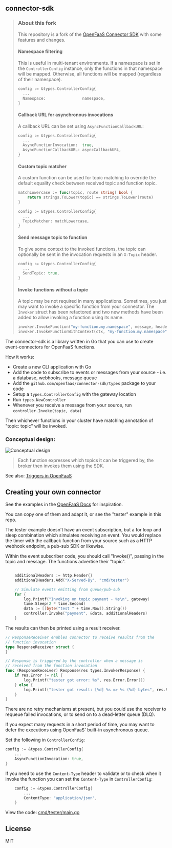 ## connector-sdk

> ### About this fork
> 
> This repository is a fork of the  [OpenFaaS Connector SDK](https://github.com/openfaas/connector-sdk)
> with some features and changes.
> 
> #### Namespace filtering
> This is useful in multi-tenant environments. If a namespace is set in the
> `ControllerConfig` instance, only the functions in that namespace will be
> mapped. Otherwise, all functions will be mapped (regardless of their
> namespace).
> ```go
> config := &types.ControllerConfig{
>   ...
>   Namespace:                namespace,
> }
> ```
> 
> #### Callback URL for asynchronous invocations
> A callback URL can be set using `AsyncFunctionCallbackURL`:
> ```go
> config := &types.ControllerConfig{
>   ...
>   AsyncFunctionInvocation:  true,
>   AsyncFunctionCallbackURL: asyncCallbackURL,
> }
> ```
> 
> #### Custom topic matcher
> A custom function can be used for topic matching to override the default
> equality check between received topic and function topic.
> ```go
> matchLowercase := func(topic, route string) bool {
>     return strings.ToLower(topic) == strings.ToLower(route)
> }
> 
> config := &types.ControllerConfig{
>   ...
>   TopicMatcher: matchLowercase,
> }
> ```
>
> #### Send message topic to function
> To give some context to the invoked functions, the topic can optionally be
> sent in the invocation requests in an `X-Topic` header.
> ```go
> config := &types.ControllerConfig{
>   ...
>   SendTopic: true,
> }
> ```
> 
> #### Invoke functions without a topic
> A topic may be not required in many applications. Sometimes, you just may want
> to invoke a specific function from your connector. The `Invoker` struct has
> been refactored and two new methods have been added to allow invoking a
> function using its name.
> ```go
> invoker.InvokeFunction("my-function.my.namespace", message, headers)
> invoker.InvokeFunctionWithContext(ctx, "my-function.my.namespace", message, headers)
> ```

The connector-sdk is a library written in Go that you can use to create event-connectors for OpenFaaS functions.

How it works:

* Create a new CLI application with Go
* Add the code to subscribe to events or messages from your source - i.e. a database, webhooks, message queue
* Add the `github.com/openfaas/connector-sdk/types` package to your code
* Setup a `types.ControllerConfig` with the gateway location
* Run `types.NewController`
* Whenever you receive a message from your source, run `controller.Invoke(topic, data)`

Then whichever functions in your cluster have matching annotation of "topic: topic" will be invoked.

### Conceptual design:

![Conceptual design](https://pbs.twimg.com/media/DrlGTNtWkAEGbnQ.jpg)

> Each function expresses which topics it can be triggered by, the broker then invokes them using the SDK.

See also: [Triggers in OpenFaaS](https://docs.openfaas.com/reference/triggers/)

## Creating your own connector

See the examples in the [OpenFaaS Docs](https://docs.openfaas.com/reference/triggers/) for inspiration.

You can copy one of them and adapt it, or see the "tester" example in this repo.

The tester example doesn't have an event subscription, but a for loop and sleep combination which simulates receiving an event. You would replace the timer with the callback function from your source such as a HTTP webhook endpoint, a pub-sub SDK or likewise.

Within the event subscriber code, you should call "Invoke()", passing in the topic and message. The functions advertise their "topic".

```go

	additionalHeaders := http.Header{}
	additionalHeaders.Add("X-Served-By", "cmd/tester")

	// Simulate events emitting from queue/pub-sub
	for {
		log.Printf("Invoking on topic payment - %s\n", gateway)
		time.Sleep(2 * time.Second)
		data := []byte("test " + time.Now().String())
		controller.Invoke("payment", &data, additionalHeaders)
	}
```

The results can then be printed using a result receiver.

```go
// ResponseReceiver enables connector to receive results from the
// function invocation
type ResponseReceiver struct {
}

// Response is triggered by the controller when a message is
// received from the function invocation
func (ResponseReceiver) Response(res types.InvokerResponse) {
	if res.Error != nil {
		log.Printf("tester got error: %s", res.Error.Error())
	} else {
		log.Printf("tester got result: [%d] %s => %s (%d) bytes", res.Status, res.Topic, res.Function, len(*res.Body))
	}
}
```

There are no retry mechanisms at present, but you could use the receiver to requeue failed invocations, or to send on to a dead-letter queue (DLQ).

If you expect many requests in a short period of time, you may want to defer the executions using OpenFaaS' built-in asynchronous queue.

Set the following in `ControllerConfig`:

```go
config := &types.ControllerConfig{
    ...
    AsyncFunctionInvocation: true,
}
```

If you need to use the `Content-Type` header to validate or to check when it invoke the function you can set the `Content-Type`
in `ControllerConfig`:

```go
	config := &types.ControllerConfig{
        ...
		ContentType: "application/json",
	}
```

View the code: [cmd/tester/main.go](cmd/tester/main.go)

## License

MIT
